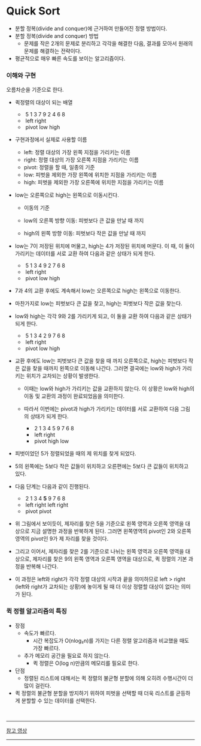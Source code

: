 # Quick Sort

* 분할 정복(divide and conquer)에 근거하여 만들어진 정렬 방법이다.
* 분할 정복(divide and conquer) 방법
  * 문제를 작은 2개의 문제로 분리하고 각각을 해결한 다음, 결과를 모아서 원래의 문제를 해결하는 전략이다.
* 평균적으로 매우 빠른 속도를 보이는 알고리즘이다.



### 이해와 구현

오름차순을 기준으로 한다.

* 퀵정렬의 대상이 되는 배열

  * ​	5		1		3		7		9		2		4		6		8
  * ​      left                                                                                                                         right
  * ​    pivot        low                                                                                                          high

* 구현과정에서 실제로 사용할 이름

  * left: 정렬 대상의 가장 왼쪽 지점을 가리키는 이름
  * right: 정렬 대상의 가장 오른쪽 지점을 가리키는 이름
  * pivot: 정렬을 할 때, 일종의 기준
  * low: 피벗을 제외한 가장 왼쪽에 위치한 지점을 가리키는 이름
  * high: 피벗을 제외한 가장 오른쪽에 위치한 지점을 가리키는 이름

* low는 오른쪽으로 high는 왼쪽으로 이동시킨다.

  * 이동의 기준

  * low의 오른쪽 방향 이동: 피벗보다 큰 값을 만날 때 까지

  * high의 왼쪽 방향 이동: 피벗보다 작은 값을 만날 때 까지

* low는 7이 저장된 위치에 머물고, high는 4가 저장된 위치에 머문다. 이 때, 이 둘이 가리키는 데이터를 서로 교환 하여 다음과 같은 상태가 되게 한다.

  * ​	5		1		3		4		9		2		7		6		8
  * ​      left                                                                                                                         right
  * ​    pivot                                         low                                          high

* 7과 4의 교환 후에도 계속해서 low는 오른쪽으로 high는 왼쪽으로 이동한다. 

* 마찬가지로 low는 피벗보다 큰 값을 찾고, high는 피벗보다 작은 값을 찾는다.

* low와 high는 각각 9와 2를 가리키게 되고, 이 둘을 교환 하여 다음과 같은 상태가 되게 한다.

  * ​	5		1		3		4		2		9		7		6		8
  * ​      left                                                                                                                         right
  * ​    pivot                                                        low          high

* 교환 후에도 low는 피벗보다 큰 값을 찾을 때 까지 오른쪽으로, high는 피벗보다 작은 값을 찾을 때까지 왼쪽으로 이동해 나간다. 그러면 결국에는 low와 high가 가리키는 위치가 교차되는 상황이 발생한다.

  * 이때는 low와 high가 가리키는 값을 교환하지 않는다. 이 상황은 low와 high의 이동 및 교환의 과정이 완료되었음을 의미한다. 

  * 따라서 이번에는 pivot과 high가 가리키는 데이터를 서로 교환하여 다음 그림의 상태가 되게 한다.

    * ​	2		1		3		4		5		9		7		6		8
    * ​      left                                                                                                                         right
    * ​    pivot                                                         high         low

* 피벗이었던 5가 정렬되었을 때의 제 위치를 찾게 되었다.
* 5의 왼쪽에는 5보다 작은 값들이 위치하고 오른편에는 5보다 큰 값들이 위치하고 있다.
* 다음 단계는 다음과 같이 진행된다.
  * ​	2		1		3		4		**5**		9		7		6		8
  * ​      left                                         right                         left                                         right
  * ​    pivot                                                                         pivot
* 위 그림에서 보이듯이, 제자리를 찾은 5을 기준으로 왼쪽 영역과 오른쪽 영역을 대상으로 지금 설명한 과정을 반복하게 된다. 그러면 왼쪽영역의 pivot인 2와 오른쪽영역의 pivot인 9가 제 자리를 찾을 것이다. 
* 그리고 이어서, 제자리를 찾은 2를 기준으로 나뉘는 왼쪽 영역과 오른쪽 영역을 대상으로, 제자리를 찾은 9의 왼쪽 영역과 오른쪽 영역을 대상으로, 퀵 정렬의 기본 과정을 반복해 나간다.
* 이 과정은 left와 right가 각각 정렬 대상의 시작과 끝을 의미하므로 left > right (left와 right가 교차되는 상황)에 놓이게 될 때 더 이상 정렬할 대상이 없다는 의미가 된다.



### 퀵 정렬 알고리즘의 특징

* 장점
  * 속도가 빠르다.
    * 시간 복잡도가 O(nlog₂n)를 가지는 다른 정렬 알고리즘과 비교했을 때도 가장 빠르다.
  * 추가 메모리 공간을 필요로 하지 않는다.
    * 퀵 정렬은 O(log n)만큼의 메모리를 필요로 한다.
* 단점
  * 정렬된 리스트에 대해서는 퀵 정렬의 불균형 분할에 의해 오히려 수행시간이 더 많이 걸린다.
* 퀵 정렬의 불균형 분할을 방지하기 위하여 피벗을 선택할 때 더욱 리스트를 균등하게 분할할 수 있는 데이터를 선택한다.






​                

****

[참고 영상](https://www.youtube.com/watch?v=cnzIChso3cc)

***

